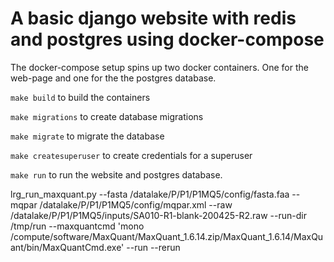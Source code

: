# A basic django website with redis and postgres using docker-compose

The docker-compose setup spins up two docker containers. One for the 
web-page and one for the the postgres database.

`make build` to build the containers

`make migrations` to create database migrations

`make migrate` to migrate the database

`make createsuperuser` to create credentials for a superuser

`make run` to run the website and postgres database. 


lrg_run_maxquant.py --fasta /datalake/P/P1/P1MQ5/config/fasta.faa --mqpar /datalake/P/P1/P1MQ5/config/mqpar.xml --raw /datalake/P/P1/P1MQ5/inputs/SA010-R1-blank-200425-R2.raw --run-dir /tmp/run --maxquantcmd 'mono /compute/software/MaxQuant/MaxQuant_1.6.14.zip/MaxQuant_1.6.14/MaxQuant/bin/MaxQuantCmd.exe' --run --rerun